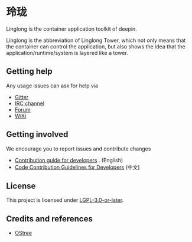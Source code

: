 # 玲珑

Linglong is the container application toolkit of deepin.

Linglong is the abbreviation of Linglong Tower, which not only means that the container can control the application, but also shows the idea that the application/runtime/system is layered like a tower.

## Getting help

Any usage issues can ask for help via

- [Gitter](https://gitter.im/orgs/linuxdeepin/rooms)
- [IRC channel](https://webchat.freenode.net/?channels=deepin)
- [Forum](https://bbs.deepin.org)
- [WiKi](https://wiki.deepin.org/)

## Getting involved

We encourage you to report issues and contribute changes

- [Contribution guide for developers](https://github.com/linuxdeepin/developer-center/wiki/Contribution-Guidelines-for-Developers-en)
  . (English)
- [Code Contribution Guidelines for Developers](https://github.com/linuxdeepin/developer-center/wiki/Contribution-Guidelines-for-Developers) (中文)

## License

This project is licensed under [LGPL-3.0-or-later](LICENSES/LGPL-3.0-or-later.txt).

## Credits and references

- [OStree](https://github.com/ostreedev/ostree)
